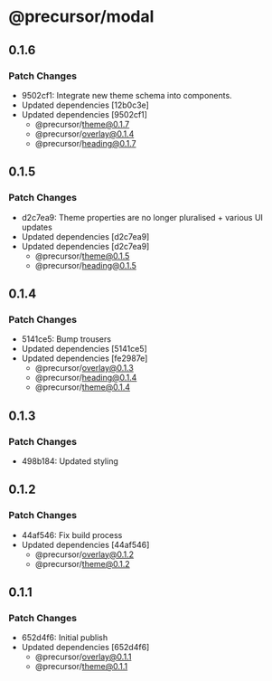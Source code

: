 # @precursor/modal

## 0.1.6

### Patch Changes

-   9502cf1: Integrate new theme schema into components.
-   Updated dependencies [12b0c3e]
-   Updated dependencies [9502cf1]
    -   @precursor/theme@0.1.7
    -   @precursor/overlay@0.1.4
    -   @precursor/heading@0.1.7

## 0.1.5

### Patch Changes

-   d2c7ea9: Theme properties are no longer pluralised + various UI updates
-   Updated dependencies [d2c7ea9]
-   Updated dependencies [d2c7ea9]
    -   @precursor/theme@0.1.5
    -   @precursor/heading@0.1.5

## 0.1.4

### Patch Changes

-   5141ce5: Bump trousers
-   Updated dependencies [5141ce5]
-   Updated dependencies [fe2987e]
    -   @precursor/overlay@0.1.3
    -   @precursor/heading@0.1.4
    -   @precursor/theme@0.1.4

## 0.1.3

### Patch Changes

-   498b184: Updated styling

## 0.1.2

### Patch Changes

-   44af546: Fix build process
-   Updated dependencies [44af546]
    -   @precursor/overlay@0.1.2
    -   @precursor/theme@0.1.2

## 0.1.1

### Patch Changes

-   652d4f6: Initial publish
-   Updated dependencies [652d4f6]
    -   @precursor/overlay@0.1.1
    -   @precursor/theme@0.1.1
